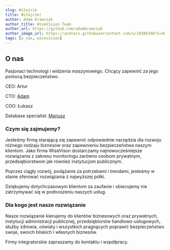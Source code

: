 ```yaml
---
slug: Witajcie
title: Witajcie!
author: Adam Krawczyk
author_title: WiseVision Team
author_url: https://github.com/adamkrawczyk
author_image_url: https://avatars.githubusercontent.com/u/29305346?s=400&u=2180bd093bf1643c8e72d516146296e2297a0e8d&v=4
tags: [o_nas, wisevision]
---
```


## O nas

Pasjonaci technologi i widzenia maszynowego. Chcący zapewnić za jego pomocą bezpieczeństwo. 

CEO: Artur

CTO: [Adam](https://www.linkedin.com/in/adkrawcz/)

COO: Łukasz

Database specialist: [Mariusz](https://www.linkedin.com/in/mariusz-krawczyk-50337172/)

### Czym się zajmujemy?

<!--truncate-->

Jesteśmy firmą starającą się zapewnić odpowiednie narzędzia dla rozwoju różnego rodzaju biznesów oraz zapewnieniu bezpieczeństwa naszym klientom. 
Jako firma WiseVison dostarczamy najnowocześniejsze rozwiązania z zakresu monitoringu zarówno osobom prywatnym, przedsiębiorstwom jak również instytucjom publicznym. 

Poprzez ciągły rozwój, podążanie za potrzebami i trendami, jesteśmy w stanie oferować rozwiązania z najwyższej półki. 

Dziękujemy dotychczasowym klientom za zaufanie i obiecujemy nie zatrzymywać się w podnoszeniu naszych usług. 

### Dla kogo jest nasze rozwiązanie

Nasze rozwiązanie kierujemy do klientów biznesowych oraz prywatnych, instytucji administracji publicznej, przedsiębiorstw handlowo-usługowych, służby zdrowia, oświaty i wszystkich pragnących poprawić bezpieczeństwo swoje, swoich bliskich i własnych biznesów.

Firmy integratorskie zapraszamy do kontaktu i współpracy.

